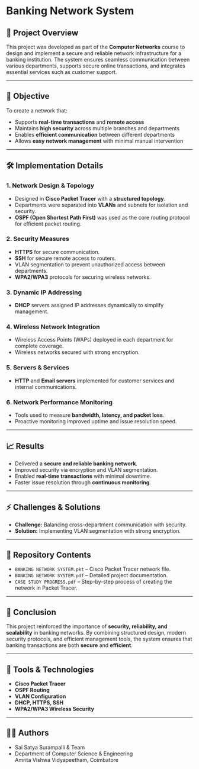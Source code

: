 # Banking Network System

## 📌 Project Overview
This project was developed as part of the **Computer Networks** course to design and implement a secure and reliable network infrastructure for a banking institution. The system ensures seamless communication between various departments, supports secure online transactions, and integrates essential services such as customer support.

---

## 🎯 Objective
To create a network that:
- Supports **real-time transactions** and **remote access**
- Maintains **high security** across multiple branches and departments
- Enables **efficient communication** between different departments
- Allows **easy network management** with minimal manual intervention

---

## 🛠️ Implementation Details

### **1. Network Design & Topology**
- Designed in **Cisco Packet Tracer** with a **structured topology**.
- Departments were separated into **VLANs** and subnets for isolation and security.
- **OSPF (Open Shortest Path First)** was used as the core routing protocol for efficient packet routing.

### **2. Security Measures**
- **HTTPS** for secure communication.
- **SSH** for secure remote access to routers.
- VLAN segmentation to prevent unauthorized access between departments.
- **WPA2/WPA3** protocols for securing wireless networks.

### **3. Dynamic IP Addressing**
- **DHCP** servers assigned IP addresses dynamically to simplify management.

### **4. Wireless Network Integration**
- Wireless Access Points (WAPs) deployed in each department for complete coverage.
- Wireless networks secured with strong encryption.

### **5. Servers & Services**
- **HTTP** and **Email servers** implemented for customer services and internal communications.

### **6. Network Performance Monitoring**
- Tools used to measure **bandwidth, latency, and packet loss**.
- Proactive monitoring improved uptime and issue resolution speed.

---

## 📈 Results
- Delivered a **secure and reliable banking network**.
- Improved security via encryption and VLAN segmentation.
- Enabled **real-time transactions** with minimal downtime.
- Faster issue resolution through **continuous monitoring**.

---

## ⚡ Challenges & Solutions
- **Challenge:** Balancing cross-department communication with security.
- **Solution:** Implementing VLAN segmentation with strong encryption.

---

## 📂 Repository Contents
- `BANKING NETWORK SYSTEM.pkt` – Cisco Packet Tracer network file.
- `BANKING NETWORK SYSTEM.pdf` – Detailed project documentation.
- `CASE STUDY PROGRESS.pdf` – Step-by-step process of creating the network in Packet Tracer.

---

## 🧠 Conclusion
This project reinforced the importance of **security, reliability, and scalability** in banking networks. By combining structured design, modern security protocols, and efficient management tools, the system ensures that banking transactions are both **secure** and **efficient**.

---

## 🚀 Tools & Technologies
- **Cisco Packet Tracer**
- **OSPF Routing**
- **VLAN Configuration**
- **DHCP, HTTPS, SSH**
- **WPA2/WPA3 Wireless Security**

---

## 👨‍💻 Authors
- Sai Satya Surampalli & Team
- Department of Computer Science & Engineering  
  Amrita Vishwa Vidyapeetham, Coimbatore

